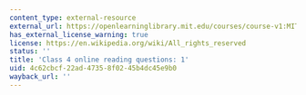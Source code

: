 ```yaml
---
content_type: external-resource
external_url: https://openlearninglibrary.mit.edu/courses/course-v1:MITx+18.05r_10+2022_Summer/courseware/week2/class4/3?activate_block_id=block-v1%3AMITx%2B18.05r_10%2B2022_Summer%2Btype%40vertical%2Bblock%40class4-rq1-vertical
has_external_license_warning: true
license: https://en.wikipedia.org/wiki/All_rights_reserved
status: ''
title: 'Class 4 online reading questions: 1'
uid: 4c62cbcf-22ad-4735-8f02-45b4dc45e9b0
wayback_url: ''
---
```

